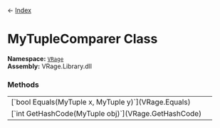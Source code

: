 ← [Index](index)
# MyTupleComparer Class
**Namespace:** [`VRage`](VRage)  
**Assembly:** VRage.Library.dll  
### Methods
<table style="width: 100%">
<tr><td>[`bool Equals(MyTuple<T1, T2, T3> x, MyTuple<T1, T2, T3> y)`](VRage.Equals)</td><td></td></tr>
<tr><td>[`int GetHashCode(MyTuple<T1, T2, T3> obj)`](VRage.GetHashCode)</td><td></td></tr>
</table>
